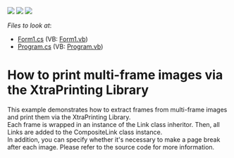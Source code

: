 <!-- default badges list -->
![](https://img.shields.io/endpoint?url=https://codecentral.devexpress.com/api/v1/VersionRange/128597584/23.1.1%2B)
[![](https://img.shields.io/badge/Open_in_DevExpress_Support_Center-FF7200?style=flat-square&logo=DevExpress&logoColor=white)](https://supportcenter.devexpress.com/ticket/details/E1839)
[![](https://img.shields.io/badge/📖_How_to_use_DevExpress_Examples-e9f6fc?style=flat-square)](https://docs.devexpress.com/GeneralInformation/403183)
<!-- default badges end -->
<!-- default file list -->
*Files to look at*:

* [Form1.cs](./CS/Form1.cs) (VB: [Form1.vb](./VB/Form1.vb))
* [Program.cs](./CS/Program.cs) (VB: [Program.vb](./VB/Program.vb))
<!-- default file list end -->
# How to print multi-frame images via the XtraPrinting Library


<p>This example demonstrates how to extract frames from multi-frame images and print them via the XtraPrinting Library.<br />
Each frame is wrapped in an instance of the Link class inheritor. Then, all Links are added to the CompositeLink class instance.<br />
In addition, you can specify whether it's necessary to make a page break after each image. Please refer to the source code for more information.</p>

<br/>


